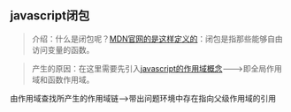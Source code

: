 <!--
 * @Author: fuzhenghao
 * @Date: 2022-06-15 10:16:04
 * @LastEditTime: 2022-06-20 10:49:03
 * @LastEditors: fuzhenghao
 * @Description: 
 * @FilePath: \myBlog_frontEnd\src\assets\mackdown\javascipt系列\javascript-闭包.md
-->
## javascript闭包

> 介绍：什么是闭包呢？[MDN官网的是这样定义的](https://developer.mozilla.org/zh-CN/docs/Web/JavaScript/Closures)：闭包是指那些能够自由访问变量的函数。

> 产生的原因：在这里需要先引入[javascript的作用域概念](https://developer.mozilla.org/zh-CN/docs/Web/JavaScript/Closures)--->即全局作用域和函数作用域。

由作用域查找所产生的作用域链-->带出问题环境中存在指向父级作用域的引用

```javascript

```

